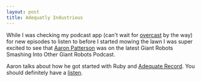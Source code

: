 ```yaml
---
layout: post
title: Adequatly Industrious
---
```


While I was checking my podcast app (can't wait for [overcast](https://overcast.fm/) by the way) for new episodes to listen to before I started mowing the lawn I was super excited to see that [Aaron Patterson](https://twitter.com/tenderlove) was on the latest Giant Robots Smashing Into Other Giant Robots Podcast.

Aaron talks about how he got started with Ruby and [Adequate Record](http://tenderlovemaking.com/2014/02/19/adequaterecord-pro-like-activerecord.html#). You should definitely have a [listen](http://podcasts.thoughtbot.com/giantrobots/100).
